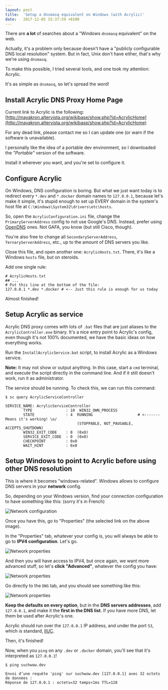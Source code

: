 ```yaml
---
layout: post
title:  'Setup a dnsmasq equivalent on Windows (with Acrylic)'
date:   2017-12-05 15:37:59 +0100
---
```


There are **a lot** of searches about a "Windows `dnsmasq` equivalent" on the web.

Actually, it's a problem only because doesn't have a "publicly configurable DNS local resolution" system. But in fact,
Unix don't have either, that's why we're using `dnsmasq`.

To make this possible, I tried several tools, and one took my attention: Acrylic.

It's as simple as `dnsmasq`, so let's spread the word!

## Install Acrylic DNS Proxy Home Page

Current link to Acrylic is the following:
[http://mayakron.altervista.org/wikibase/show.php?id=AcrylicHome](http://mayakron.altervista.org/wikibase/show.php?id=AcrylicHome)

For any dead link, please contact me so I can update one (or warn if the software is unavailable).

I personally like the idea of a portable dev environment, so I downloaded the _"Portable"_ version of the software.

Install it wherever you want, and you're set to configure it.

## Configure Acrylic

On Windows, DNS configuration is boring. But what we just want today is to redirect every `*.dev` and `*.docker` domain
names to `127.0.0.1`, because let's make it simple, it's stupid enough to set up EVERY domain in the system's host file
at `C:\Windows\System32\drivers\etc\hosts`.

So, open the `AcrylicConfiguration.ini` file, change the `PrimaryServerAddress` config to not use Google's DNS. Instead,
prefer using [OpenDNS](https://en.wikipedia.org/wiki/OpenDNS) ones. Not GAFA, you know (but still Cisco, though).

You're also free to change all `SecondaryServerAddress`, `TernaryServerAddress`, etc., up to the amount of DNS servers
you like.

Close this file, and open another one: `AcrylicHosts.txt`. There, it's like a Windows `hosts` file, but on steroids.

Add one single rule:

```
# AcrylicHosts.txt 
## ...
# Put this line at the bottom of the file:
127.0.0.1 *.dev *.docker # <-- Just this rule is enough for us today
```

Almost finished!

## Setup Acrylic as service

Acrylic DNS proxy comes with lots of `.bat` files that are just aliases to the `AcrylicController.exe` binary. It's a
nice entry point to Acrylic's config, even though it's not 100% documented, we have the basic ideas on how everything
works.

Run the `InstallAcrylicService.bat` script, to install Acrylic as a Windows service.

**Note:** It may not show or output anything. In this case, start a `cmd` terminal, and execute the script directly in 
the command line. And if it still doesn't work, run it as administrator.

The service should be running. To check this, we can run this command:

```
$ sc query AcrylicServiceController

SERVICE_NAME: AcrylicServiceController
        TYPE               : 10  WIN32_OWN_PROCESS
        STATE              : 4  RUNNING                    # <------- Means it's working! \o/
                                (STOPPABLE, NOT_PAUSABLE, ACCEPTS_SHUTDOWN)
        WIN32_EXIT_CODE    : 0  (0x0)
        SERVICE_EXIT_CODE  : 0  (0x0)
        CHECKPOINT         : 0x0
        WAIT_HINT          : 0x0
```

## Setup Windows to point to Acrylic before using other DNS resolution

This is where it becomes "windows-related". Windows allows to configure DNS servers in your **network** config.

So, depending on your Windows version, find your connection configuration to have something like this:
(sorry it's in French)

![Network configuration](/img/acrylic_network_config.jpg)

Once you have this, go to "Properties" (the selected link on the above image).

In the "Properties" tab, whatever your config is, you will always be able to go to **IPV4 configuration**. Let's go.

![Network properties](/img/acrylic_network_config_properties.jpg)

And then you will have access to IPV4, but once again, we want more advanced stuff, so let's **click "Advanced"**, 
whatever the config you have:

![Network properties](/img/acrylic_network_config_ipv4.jpg)

Go directly to the `DNS` tab, and you should see something like this:

![Network properties](/img/acrylic_network_config_dns.jpg)

**Keep the defaults on every option**, but in the **DNS servers addresses**, add `127.0.0.1`, and make it the **first in
the DNS list**. If you have more DNS, let them be used after Acrylic's one.

Acrylic should run over the `127.0.0.1` IP address, and under the port `53`, which is standard, 
[IIUC](https://en.wiktionary.org/wiki/IIUC). 

Then, it's finished!

Now, when you `ping` on any `.dev` or `.docker` domain, you'll see that it's interpreted as `127.0.0.1`!

```
$ ping suchwow.dev

Envoi d’une requête 'ping' sur suchwow.dev [127.0.0.1] avec 32 octets de données :
Réponse de 127.0.0.1 : octets=32 temps<1ms TTL=128
```
